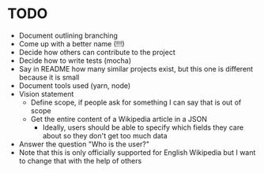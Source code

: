 # TODO

-   Document outlining branching
-   Come up with a better name (!!!)
-   Decide how others can contribute to the project
-   Decide how to write tests (mocha)
-   Say in README how many similar projects exist, but this one is different because it is small
-   Document tools used (yarn, node)
-   Vision statement
    -   Define scope, if people ask for something I can say that is out of scope
    -   Get the entire content of a Wikipedia article in a JSON
        -   Ideally, users should be able to specify which fields they care about so they don't get too much data
-   Answer the question "Who is the user?"
-   Note that this is only officially supported for English Wikipedia but I want to change that with the help of others
